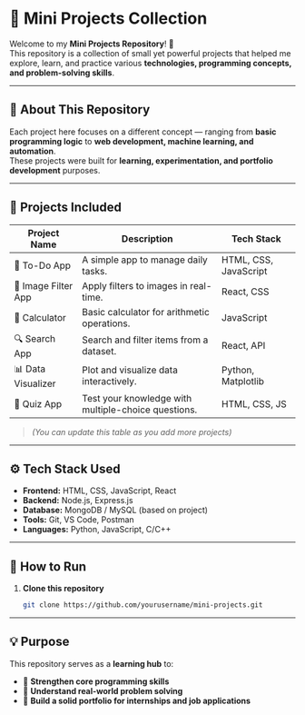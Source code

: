# 🌟 Mini Projects Collection

Welcome to my **Mini Projects Repository**! 🚀  
This repository is a collection of small yet powerful projects that helped me explore, learn, and practice various **technologies, programming concepts, and problem-solving skills**.

---

## 🧠 About This Repository

Each project here focuses on a different concept — ranging from **basic programming logic** to **web development, machine learning, and automation**.  
These projects were built for **learning, experimentation, and portfolio development** purposes.

---

## 🧩 Projects Included

| Project Name | Description | Tech Stack |
|---------------|-------------|-------------|
| 📝 To-Do App | A simple app to manage daily tasks. | HTML, CSS, JavaScript |
| 📸 Image Filter App | Apply filters to images in real-time. | React, CSS |
| 🧮 Calculator | Basic calculator for arithmetic operations. | JavaScript |
| 🔍 Search App | Search and filter items from a dataset. | React, API |
| 📊 Data Visualizer | Plot and visualize data interactively. | Python, Matplotlib |
| 🧠 Quiz App | Test your knowledge with multiple-choice questions. | HTML, CSS, JS |

> *(You can update this table as you add more projects)*

---

## ⚙️ Tech Stack Used

- **Frontend:** HTML, CSS, JavaScript, React  
- **Backend:** Node.js, Express.js  
- **Database:** MongoDB / MySQL (based on project)  
- **Tools:** Git, VS Code, Postman  
- **Languages:** Python, JavaScript, C/C++

---

## 🚀 How to Run

1. **Clone this repository**
   ```bash
   git clone https://github.com/yourusername/mini-projects.git

---
## 💡 Purpose

This repository serves as a **learning hub** to:

- 🧩 **Strengthen core programming skills**  
- 💭 **Understand real-world problem solving**  
- 💼 **Build a solid portfolio for internships and job applications**

